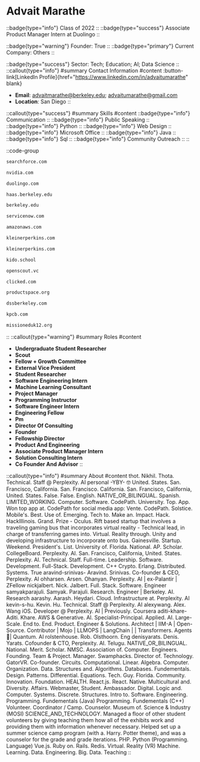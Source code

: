 # Advait Marathe
::badge{type="info"}
Class of 2022
::
::badge{type="success"}
Associate Product Manager Intern at Duolingo
::

::badge{type="warning"}
Founder: True
::
::badge{type="primary"}
Current Company: Others
::

::badge{type="success"}
Sector: Tech; Education; AI; Data Science
::
::callout{type="info"}
#summary
Contact Information
#content
:button-link[LinkedIn Profile]{href="https://www.linkedin.com/in/advaitumarathe" blank}
- **Email**: advaitmarathe@berkeley.edu; advaitumarathe@gmail.com
- **Location**: San Diego
::

::callout{type="success"}
#summary
Skills
#content
::badge{type="info"}
Communication
::
::badge{type="info"}
Public Speaking
::
::badge{type="info"}
Python
::
::badge{type="info"}
Web Design
::
::badge{type="info"}
Microsoft Office
::
::badge{type="info"}
Java
::
::badge{type="info"}
Sql
::
::badge{type="info"}
Community Outreach
::
::

::code-group
```bash [SearchForce]
searchforce.com
```
```bash [NVIDIA]
nvidia.com
```
```bash [Duolingo]
duolingo.com
```
```bash [Haas Business School at University of California Berkeley]
haas.berkeley.edu
```
```bash [UC Berkeley]
berkeley.edu
```
```bash [ServiceNow Ventures]
servicenow.com
```
```bash [Amazon Web Services]
amazonaws.com
```
```bash [KPCB]
kleinerperkins.com
```
```bash [Kleiner Perkins]
kleinerperkins.com
```
```bash [Safari Kid]
kido.school
```
```bash [Open Scout]
openscout.vc
```
```bash [ClickED - Fotografia]
clicked.com
```
```bash [Product Space]
productspace.org
```
```bash [Data Science Society at Berkeley]
dssberkeley.com
```
```bash [Kleiner Perkins Caufield & Byers]
kpcb.com
```
```bash [Missionedu]
missioneduk12.org
```
::
::callout{type="warning"}
#summary
Roles
#content
- **Undergraduate Student Researcher**
- **Scout**
- **Fellow + Growth Committee**
- **External Vice President**
- **Student Researcher**
- **Software Engineering Intern**
- **Machine Learning Consultant**
- **Project Manager**
- **Programming Instructor**
- **Software Engineer Intern**
- **Engineering Fellow**
- **Pm**
- **Director Of Consulting**
- **Founder**
- **Fellowship Director**
- **Product And Engineering**
- **Associate Product Manager Intern**
- **Solution Consulting Intern**
- **Co Founder And Advisor**
::

::callout{type="info"}
#summary
About
#content
thot. Nikhil. Thota. Technical. Staff @ Perplexity. AI personal -YBY- 🤓 United. States. San. Francisco, California. San. Francisco. California. San. Francisco, California, United. States. False. False. English. NATIVE_OR_BILINGUAL. Spanish. LIMITED_WORKING. Computer. Software. CodePath. University. Top. App. Won top app at. CodePath for social media app: Vente. CodePath. Solstice. Mobile's. Best. Use of. Emerging. Tech to. Make an. Impact. Hack. HackIllinois. Grand. Prize - Oculus. Rift based startup that involves a traveling gaming bus that incorporates virtual reality - Technical lead, in charge of transferring games into. Virtual. Reality through. Unity and developing infrastructure to incorporate onto bus. Gainesville. Startup. Weekend. President's. List. University of. Florida. National. AP. Scholar. CollegeBoard. Perplexity. AI. San. Francisco, California, United. States. Perplexity. AI. Technical. Staff. Full-time. Leadership. Software. Development. Full-Stack. Development. C++ Crypto. Erlang. Distributed. Systems. True aravind-srinivas- Aravind. Srinivas. Co-founder & CEO, Perplexity. AI ohharsen. Arsen. Ohanyan. Perplexity. AI | ex-Palantir | ZFellow nickjalbert. Nick. Jalbert. Full. Stack. Software. Engineer samyakparajuli. Samyak. Parajuli. Research. Engineer | Berkeley. AI. Research aarashy. Aarash. Heydari. Cloud. Infrastructure at. Perplexity. AI kevin-s-hu. Kevin. Hu. Technical. Staff @ Perplexity. AI alexywang. Alex. Wang iOS. Developer @ Perplexity. AI | Previously. Coursera aditi-khare- Aditi. Khare. AWS & Generative. AI. Specialist-Principal. Applied. AI. Large-Scale. End to. End. Product. Engineer & Solutions. Architect | IIM-A | Open-Source. Contributor | Mojo | LLMOPS | LangChain | | Transformers. Agents🤗| Quantum. AI rolstenhouse. Rob. Olsthoorn. Eng denisyarats. Denis. Yarats. Cofounder & CTO, Perplexity. AI. Telugu. NATIVE_OR_BILINGUAL. National. Merit. Scholar. NMSC. Association of. Computer. Engineers. Founding. Team & Project. Manager. Swamphacks. Director of. Technology. GatorVR. Co-founder. Circuits. Computational. Linear. Algebra. Computer. Organization. Data. Structures and. Algorithms. Databases. Fundementals. Design. Patterns. Differential. Equations. Tech. Guy. Florida. Community. Innovation. Foundation. HEALTH. React.js. React. Native. Multicultural and. Diversity. Affairs. Webmaster, Student. Ambassador. Digital. Logic and. Computer. Systems. Discrete. Structures. Intro to. Software. Engineering. Programming. Fundementals (Java) Programming. Fundementals (C++) Volunteer. Coordinator / Camp. Counselor. Museum of. Science & Industry (MOSI) SCIENCE_AND_TECHNOLOGY. Managed a floor of other student volunteers by giving teaching them how all of the exhibits work and providing them with information whenever necessary. Helped set up a summer science camp program (with a. Harry. Potter theme), and was a counselor for the grade and grade iterations. PHP. Python (Programming. Language) Vue.js. Ruby on. Rails. Redis. Virtual. Reality (VR) Machine. Learning. Data. Engineering. Big. Data. Teaching
::
